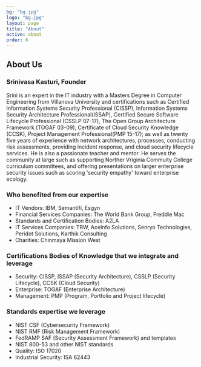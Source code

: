 ```yaml
---
bg: "bg.jpg"
logo: "bg.jpg"
layout: page
title: "About"
active: about
order: 6
---
```


## About Us
### Srinivasa Kasturi, Founder
Srini is an expert in the IT industry with a Masters Degree in Computer Engineering from Villanova University and certifications such as Certified Information Systems Security Professional (CISSP), Information Systems Security Architecture Professional(ISSAP), Certified Secure Software Lifecycle Professional (CSSLP 07-17), The Open Group Architecture Framework (TOGAF 03-09), Certificate of Cloud Security Knowledge (CCSK), Project Management Professional(PMP 15-17); as well as twenty five years of experience with network architectures, processes, conducting risk assessments, providing incident response, and cloud security lifecycle services. He is also a passionate teacher and mentor. He serves the community at large such as supporting Norther Vriginia Commuity College curriculum committees, and offering presentations on larger enterprise security issues such as scoring 'security empathy' toward enterprise ecology.

### Who benefited from our expertise
* IT Vendors: IBM, Semantifi, Esgyn
* Financial Services Companies: The World Bank Group, Freddie Mac
* Standards and Certification Bodies: A2LA
* IT Services Companies: TRW, AceInfo Solutions, Senryo Technologies, Peridot Solutions, Karthik Consulting
* Charities: Chinmaya Mission West

### Certifications Bodies of Knowledge that we integrate and leverage
* Security: CISSP, ISSAP (Security Architecture), CSSLP (Security Lifecycle), CCSK (Cloud Security)
* Enterprise: TOGAF (Enterprise Architecture)
* Management: PMP (Program, Portfolio and Project lifecycle)

### Standards expertise we leverage
* NIST CSF (Cybersecurity Framework)
* NIST RMF (Risk Management Framework)
* FedRAMP SAF (Security Assessment Framework) and templates
* NIST 800-53 and other NIST standards
* Quality: ISO 17020
* Industrial Security: ISA 62443
